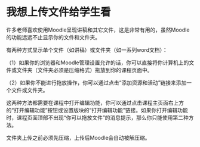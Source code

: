# 我想上传文件给学生看

许多老师喜欢使用Moodle呈现讲稿和其它文件，这是非常有用的，虽然Moodle的功能远远不止显示你的文件和文件夹。

有两种方式显示单个文件（如讲稿）或文件夹（如一系列word文档）：

（1）如果你的浏览器和Moodle管理设置允许的话，你可以直接将你计算机上的文件或文件夹（文件夹必须是压缩格式）拖放到你的课程页面中。

（2）如果你不能进行拖放操作，你可以通过点击“添加资源和活动”链接来添加一个文件或文件夹。

这两种方法都需要在课程中打开编辑功能，你可以通过点击课程主页面右上方的“打开编辑功能”按钮或设置版块的“打开编辑功能”链接。如果你打开编辑功能时，课程页面顶部不出现“你可以拖放文件”的消息提示，那么你只能使用第二种方法。

文件夹上传之前必须先压缩，上传后Moodle会自动被解压缩。